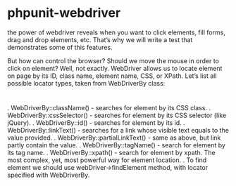 # phpunit-webdriver

the power of webdriver reveals when you want to click elements, fill forms, drag and drop elements, etc. That’s why we will write a test that demonstrates some of this features.

But how can control the browser? Should we move the mouse in order to click on element? Well, not exactly. WebDriver allows us to locate element on page by its ID, class name, element name, CSS, or XPath. Let’s list all possible locator types, taken from WebDriverBy class:
#
. WebDriverBy::className() - searches for element by its CSS class.
. WebDriverBy::cssSelector() - searches for element by its CSS selector (like jQuery).
. WebDriverBy::id() - searches for element by its id.
. WebDriverBy::linkText() - searches for a link whose visible text equals to the value provided.
. WebDriverBy::partialLinkText() - same as above, but link partly contain the value.
. WebDriverBy::tagName() - search for element by its tag name.
. WebDriverBy::xpath() - search for element by xpath. The most complex, yet, most powerful way for element location.
. To find element we should use webDriver->findElement method, with locator specified with  WebDriverBy.
